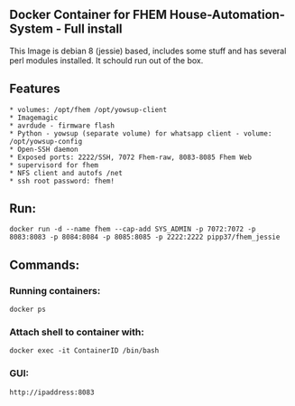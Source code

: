 ## Docker Container for FHEM House-Automation-System - Full install
This Image is debian 8 (jessie) based, includes some stuff and has several perl modules installed. It schould run out of the box.

## Features
    * volumes: /opt/fhem /opt/yowsup-client
    * Imagemagic
    * avrdude - firmware flash
    * Python - yowsup (separate volume) for whatsapp client - volume: /opt/yowsup-config
    * Open-SSH daemon
    * Exposed ports: 2222/SSH, 7072 Fhem-raw, 8083-8085 Fhem Web
    * supervisord for fhem
    * NFS client and autofs /net
    * ssh root password: fhem!

## Run:
    docker run -d --name fhem --cap-add SYS_ADMIN -p 7072:7072 -p 8083:8083 -p 8084:8084 -p 8085:8085 -p 2222:2222 pipp37/fhem_jessie

## Commands:
### Running containers:
    docker ps
### Attach shell to container with:
    docker exec -it ContainerID /bin/bash
### GUI:
    http://ipaddress:8083

